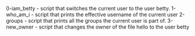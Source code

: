 0-iam_betty - script that switches the current user to the user betty.
1-who_am_i - script that prints the effective username of the current user
2-groups - script that prints all the groups the current user is part of.
3-new_owner - script that changes the owner of the file hello to the user betty
